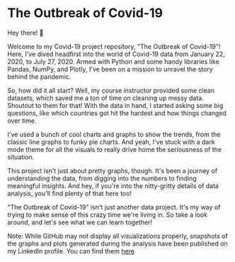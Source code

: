 # The Outbreak of Covid-19

Hey there! 👋 

Welcome to my Covid-19 project repository, "The Outbreak of Covid-19"! Here, I've dived headfirst into the world of Covid-19 data from January 22, 2020, to July 27, 2020. Armed with Python and some handy libraries like Pandas, NumPy, and Plotly, I've been on a mission to unravel the story behind the pandemic.

So, how did it all start? Well, my course instructor provided some clean datasets, which saved me a ton of time on cleaning up messy data. Shoutout to them for that! With the data in hand, I started asking some big questions, like which countries got hit the hardest and how things changed over time.

I've used a bunch of cool charts and graphs to show the trends, from the classic line graphs to funky pie charts. And yeah, I've stuck with a dark mode theme for all the visuals to really drive home the seriousness of the situation.

This project isn't just about pretty graphs, though. It's been a journey of understanding the data, from digging into the numbers to finding meaningful insights. And hey, if you're into the nitty-gritty details of data analysis, you'll find plenty of that here too!

"The Outbreak of Covid-19" isn't just another data project. It's my way of trying to make sense of this crazy time we're living in. So take a look around, and let's see what we can learn together!

Note: While GitHub may not display all visualizations properly, snapshots of the graphs and plots generated during the analysis have been published on my LinkedIn profile. You can find them [here](https://www.linkedin.com/feed/update/urn:li:activity:7162356370384564224/)

